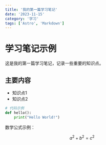 ```yaml
---
title: '我的第一篇学习笔记'
date: '2023-11-15'
category: '学习'
tags: ['Astro', 'Markdown']
---
```


# 学习笔记示例

这是我的第一篇学习笔记，记录一些重要的知识点。

## 主要内容

- 知识点1
- 知识点2

```python
# 代码示例
def hello():
    print("Hello World!")
```

数学公式示例：

$$ a^2 + b^2 = c^2 $$